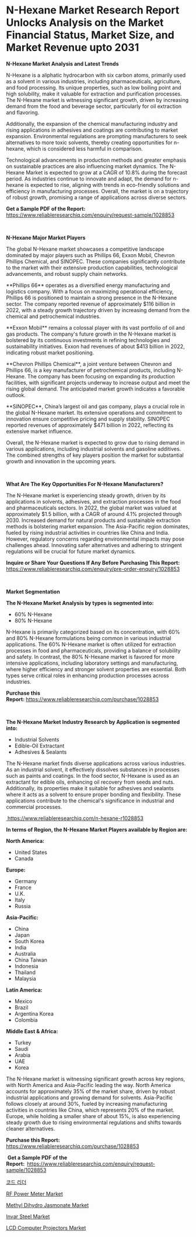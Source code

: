 <p><h1>N-Hexane Market Research Report Unlocks Analysis on the Market Financial Status, Market Size, and Market Revenue upto 2031</h1></p><p><strong>N-Hexane Market Analysis and Latest Trends</strong></p>
<p><p>N-Hexane is a aliphatic hydrocarbon with six carbon atoms, primarily used as a solvent in various industries, including pharmaceuticals, agriculture, and food processing. Its unique properties, such as low boiling point and high solubility, make it valuable for extraction and purification processes. The N-Hexane market is witnessing significant growth, driven by increasing demand from the food and beverage sector, particularly for oil extraction and flavoring. </p><p>Additionally, the expansion of the chemical manufacturing industry and rising applications in adhesives and coatings are contributing to market expansion. Environmental regulations are prompting manufacturers to seek alternatives to more toxic solvents, thereby creating opportunities for n-hexane, which is considered less harmful in comparison. </p><p>Technological advancements in production methods and greater emphasis on sustainable practices are also influencing market dynamics. The N-Hexane Market is expected to grow at a CAGR of 10.8% during the forecast period. As industries continue to innovate and adapt, the demand for n-hexane is expected to rise, aligning with trends in eco-friendly solutions and efficiency in manufacturing processes. Overall, the market is on a trajectory of robust growth, promising a range of applications across diverse sectors.</p></p>
<p><strong>Get a Sample PDF of the Report:&nbsp;</strong> <a href="https://www.reliableresearchiq.com/enquiry/request-sample/1028853">https://www.reliableresearchiq.com/enquiry/request-sample/1028853</a></p>
<p>&nbsp;</p>
<p><strong>N-Hexane Major Market Players</strong></p>
<p><p>The global N-Hexane market showcases a competitive landscape dominated by major players such as Phillips 66, Exxon Mobil, Chevron Phillips Chemical, and SINOPEC. These companies significantly contribute to the market with their extensive production capabilities, technological advancements, and robust supply chain networks.</p><p>**Phillips 66** operates as a diversified energy manufacturing and logistics company. With a focus on maximizing operational efficiency, Phillips 66 is positioned to maintain a strong presence in the N-Hexane sector. The company reported revenue of approximately $116 billion in 2022, with a steady growth trajectory driven by increasing demand from the chemical and petrochemical industries.</p><p>**Exxon Mobil** remains a colossal player with its vast portfolio of oil and gas products. The company's future growth in the N-Hexane market is bolstered by its continuous investments in refining technologies and sustainability initiatives. Exxon had revenues of about $413 billion in 2022, indicating robust market positioning.</p><p>**Chevron Phillips Chemical**, a joint venture between Chevron and Phillips 66, is a key manufacturer of petrochemical products, including N-Hexane. The company has been focusing on expanding its production facilities, with significant projects underway to increase output and meet the rising global demand. The anticipated market growth indicates a favorable outlook.</p><p>**SINOPEC**, China’s largest oil and gas company, plays a crucial role in the global N-Hexane market. Its extensive operations and commitment to innovation ensure competitive pricing and supply stability. SINOPEC reported revenues of approximately $471 billion in 2022, reflecting its extensive market influence.</p><p>Overall, the N-Hexane market is expected to grow due to rising demand in various applications, including industrial solvents and gasoline additives. The combined strengths of key players position the market for substantial growth and innovation in the upcoming years.</p></p>
<p>&nbsp;</p>
<p><strong>What Are The Key Opportunities For N-Hexane Manufacturers?</strong></p>
<p><p>The N-Hexane market is experiencing steady growth, driven by its applications in solvents, adhesives, and extraction processes in the food and pharmaceuticals sectors. In 2022, the global market was valued at approximately $1.5 billion, with a CAGR of around 4.1% projected through 2030. Increased demand for natural products and sustainable extraction methods is bolstering market expansion. The Asia-Pacific region dominates, fueled by rising industrial activities in countries like China and India. However, regulatory concerns regarding environmental impacts may pose challenges ahead. Innovating safer alternatives and adhering to stringent regulations will be crucial for future market dynamics.</p></p>
<p><strong>Inquire or Share Your Questions If Any Before Purchasing This Report:</strong> <a href="https://www.reliableresearchiq.com/enquiry/pre-order-enquiry/1028853">https://www.reliableresearchiq.com/enquiry/pre-order-enquiry/1028853</a></p>
<p>&nbsp;</p>
<p><strong>Market Segmentation</strong></p>
<p><strong>The N-Hexane Market Analysis by types is segmented into:</strong></p>
<p><ul><li>60% N-Hexane</li><li>80% N-Hexane</li></ul></p>
<p><p>N-Hexane is primarily categorized based on its concentration, with 60% and 80% N-Hexane formulations being common in various industrial applications. The 60% N-Hexane market is often utilized for extraction processes in food and pharmaceuticals, providing a balance of solubility and safety. In contrast, the 80% N-Hexane market is favored for more intensive applications, including laboratory settings and manufacturing, where higher efficiency and stronger solvent properties are essential. Both types serve critical roles in enhancing production processes across industries.</p></p>
<p><strong>Purchase this Report:&nbsp;</strong><a href="https://www.reliableresearchiq.com/purchase/1028853">https://www.reliableresearchiq.com/purchase/1028853</a></p>
<p>&nbsp;</p>
<p><strong>The N-Hexane Market Industry Research by Application is segmented into:</strong></p>
<p><ul><li>Industrial Solvents</li><li>Edible-Oil Extractant</li><li>Adhesives & Sealants</li></ul></p>
<p><p>The N-Hexane market finds diverse applications across various industries. As an industrial solvent, it effectively dissolves substances in processes such as paints and coatings. In the food sector, N-Hexane is used as an extractant for edible oils, enhancing oil recovery from seeds and nuts. Additionally, its properties make it suitable for adhesives and sealants where it acts as a solvent to ensure proper bonding and flexibility. These applications contribute to the chemical's significance in industrial and commercial processes.</p></p>
<p><a href="https://www.reliableresearchiq.com/n-hexane-r1028853">&nbsp;https://www.reliableresearchiq.com/n-hexane-r1028853</a></p>
<p><strong>In terms of Region, the N-Hexane Market Players available by Region are:</strong></p>
<p>
    <p> <strong> North America: </strong>
        <ul>
            <li>United States</li>
            <li>Canada</li>
        </ul>
        </p> 
    <p> <strong> Europe: </strong>
        <ul>
            <li>Germany</li>
            <li>France</li>
            <li>U.K.</li>
            <li>Italy</li>
            <li>Russia</li>
        </ul>
        </p> 
    <p> <strong> Asia-Pacific: </strong>
        <ul>
            <li>China</li>
            <li>Japan</li>
            <li>South Korea</li>
            <li>India</li>
            <li>Australia</li>
            <li>China Taiwan</li>
            <li>Indonesia</li>
            <li>Thailand</li>
            <li>Malaysia</li>
        </ul>
        </p> 
    <p> <strong> Latin America: </strong>
        <ul>
            <li>Mexico</li>
            <li>Brazil</li>
            <li>Argentina Korea</li>
            <li>Colombia</li>
        </ul>
        </p> 
    <p> <strong> Middle East & Africa: </strong>
        <ul>
            <li>Turkey</li>
            <li>Saudi</li>
            <li>Arabia</li>
            <li>UAE</li>
            <li>Korea</li>
        </ul>
    </p>
    </p>
<p><p>The N-Hexane market is witnessing significant growth across key regions, with North America and Asia-Pacific leading the way. North America accounts for approximately 35% of the market share, driven by robust industrial applications and growing demand for solvents. Asia-Pacific follows closely at around 30%, fueled by increasing manufacturing activities in countries like China, which represents 20% of the market. Europe, while holding a smaller share of about 15%, is also experiencing steady growth due to rising environmental regulations and shifts towards cleaner alternatives.</p></p>
<p><strong>Purchase this Report: </strong><a href="https://www.reliableresearchiq.com/purchase/1028853">https://www.reliableresearchiq.com/purchase/1028853</a></p>
<p>&nbsp;<strong>Get a Sample PDF of the Report:&nbsp;&nbsp;</strong><a href="https://www.reliableresearchiq.com/enquiry/request-sample/1028853">https://www.reliableresearchiq.com/enquiry/request-sample/1028853</a></p>
<p><strong></strong></p>
<p><p><a href="https://github.com/laholand/Market-Research-Report-List-6/blob/main/23968888923.md">코드 리더</a></p><p><a href="https://www.linkedin.com/pulse/strategic-roadmap-success-global-rf-power-meter-market-analysis2024-lo9gc?trackingId=x%2BOo2cSHS1WuKNH2Kk32yg%3D%3D">RF Power Meter Market</a></p><p><a href="https://issuu.com/reportprime-2/docs/methyl-dihydro-jasmonate-market-siz_c23107981ad142">Methyl Dihydro Jasmonate Market</a></p><p><a href="https://issuu.com/reportprime-2/docs/invar-steel-market-size-2030.pptx_77ca8c6a87c754">Invar Steel Market</a></p><p><a href="https://www.linkedin.com/pulse/global-lcd-computer-projectors-market-share-growth-opportunities-w8xif?trackingId=1XIV4h%2FNTC2ZY8sG94jbJQ%3D%3D">LCD Computer Projectors Market</a></p></p>
